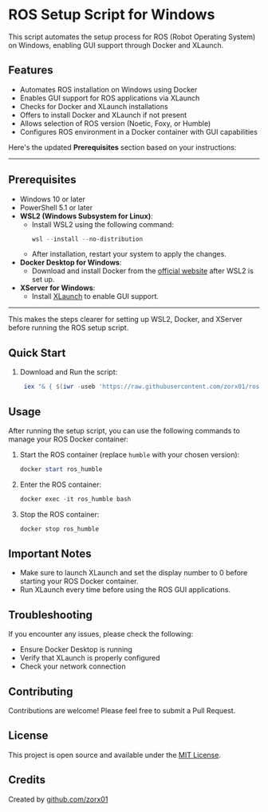 # ROS Setup Script for Windows

This script automates the setup process for ROS (Robot Operating System) on Windows, enabling GUI support through Docker and XLaunch.

## Features

- Automates ROS installation on Windows using Docker
- Enables GUI support for ROS applications via XLaunch
- Checks for Docker and XLaunch installations
- Offers to install Docker and XLaunch if not present
- Allows selection of ROS version (Noetic, Foxy, or Humble)
- Configures ROS environment in a Docker container with GUI capabilities

Here's the updated **Prerequisites** section based on your instructions:

---

## Prerequisites

- Windows 10 or later
- PowerShell 5.1 or later
- **WSL2 (Windows Subsystem for Linux)**:
   - Install WSL2 using the following command:
     ```powershell
     wsl --install --no-distribution
     ```
   - After installation, restart your system to apply the changes.
- **Docker Desktop for Windows**:
   - Download and install Docker from the [official website](https://www.docker.com/products/docker-desktop) after WSL2 is set up.
- **XServer for Windows**:
   - Install [XLaunch](https://sourceforge.net/projects/vcxsrv/) to enable GUI support.

---

This makes the steps clearer for setting up WSL2, Docker, and XServer before running the ROS setup script.

## Quick Start

<!-- 1. Download the script:

   ```powershell
   Invoke-WebRequest -Uri "https://raw.githubusercontent.com/zorx01/ros-windows-setup/main/setup-ros.ps1" -OutFile "setup-ros.ps1"
   ``` -->

1. Download and Run the script:

   ```powershell
    iex "& { $(iwr -useb 'https://raw.githubusercontent.com/zorx01/ros-win/main/setup-ros.ps1') }"
   ```

## Usage

After running the setup script, you can use the following commands to manage your ROS Docker container:

1. Start the ROS container (replace `humble` with your chosen version):

   ```powershell
   docker start ros_humble
   ```

2. Enter the ROS container:

   ```powershell
   docker exec -it ros_humble bash
   ```

3. Stop the ROS container:

   ```powershell
   docker stop ros_humble
   ```

## Important Notes

- Make sure to launch XLaunch and set the display number to 0 before starting your ROS Docker container.
- Run XLaunch every time before using the ROS GUI applications.

## Troubleshooting

If you encounter any issues, please check the following:

- Ensure Docker Desktop is running
- Verify that XLaunch is properly configured
- Check your network connection

## Contributing

Contributions are welcome! Please feel free to submit a Pull Request.

## License

This project is open source and available under the [MIT License](LICENSE).

## Credits

Created by [github.com/zorx01](https://github.com/zorx01)
